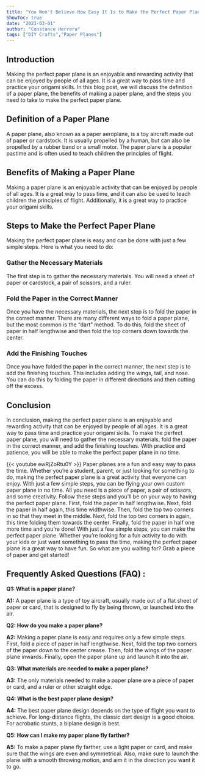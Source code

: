 ```yaml
---
title: "You Won't Believe How Easy It Is to Make the Perfect Paper Plane - Here's How!"
ShowToc: true 
date: "2023-03-01"
author: "Constance Herrera" 
tags: ["DIY Crafts","Paper Planes"]
---
```

## Introduction

Making the perfect paper plane is an enjoyable and rewarding activity that can be enjoyed by people of all ages. It is a great way to pass time and practice your origami skills. In this blog post, we will discuss the definition of a paper plane, the benefits of making a paper plane, and the steps you need to take to make the perfect paper plane. 

## Definition of a Paper Plane

A paper plane, also known as a paper aeroplane, is a toy aircraft made out of paper or cardstock. It is usually propelled by a human, but can also be propelled by a rubber band or a small motor. The paper plane is a popular pastime and is often used to teach children the principles of flight. 

## Benefits of Making a Paper Plane

Making a paper plane is an enjoyable activity that can be enjoyed by people of all ages. It is a great way to pass time, and it can also be used to teach children the principles of flight. Additionally, it is a great way to practice your origami skills. 

## Steps to Make the Perfect Paper Plane

Making the perfect paper plane is easy and can be done with just a few simple steps. Here is what you need to do: 

### Gather the Necessary Materials

The first step is to gather the necessary materials. You will need a sheet of paper or cardstock, a pair of scissors, and a ruler. 

### Fold the Paper in the Correct Manner

Once you have the necessary materials, the next step is to fold the paper in the correct manner. There are many different ways to fold a paper plane, but the most common is the “dart” method. To do this, fold the sheet of paper in half lengthwise and then fold the top corners down towards the center. 

### Add the Finishing Touches

Once you have folded the paper in the correct manner, the next step is to add the finishing touches. This includes adding the wings, tail, and nose. You can do this by folding the paper in different directions and then cutting off the excess. 

## Conclusion

In conclusion, making the perfect paper plane is an enjoyable and rewarding activity that can be enjoyed by people of all ages. It is a great way to pass time and practice your origami skills. To make the perfect paper plane, you will need to gather the necessary materials, fold the paper in the correct manner, and add the finishing touches. With practice and patience, you will be able to make the perfect paper plane in no time.

{{< youtube ewRjZoRtu0Y >}} 
Paper planes are a fun and easy way to pass the time. Whether you’re a student, parent, or just looking for something to do, making the perfect paper plane is a great activity that everyone can enjoy. With just a few simple steps, you can be flying your own custom paper plane in no time. All you need is a piece of paper, a pair of scissors, and some creativity. Follow these steps and you’ll be on your way to having the perfect paper plane. First, fold the paper in half lengthwise. Next, fold the paper in half again, this time widthwise. Then, fold the top two corners in so that they meet in the middle. Next, fold the top two corners in again, this time folding them towards the center. Finally, fold the paper in half one more time and you’re done! With just a few simple steps, you can make the perfect paper plane. Whether you’re looking for a fun activity to do with your kids or just want something to pass the time, making the perfect paper plane is a great way to have fun. So what are you waiting for? Grab a piece of paper and get started!

## Frequently Asked Questions (FAQ) :
**Q1: What is a paper plane?**

**A1:** A paper plane is a type of toy aircraft, usually made out of a flat sheet of paper or card, that is designed to fly by being thrown, or launched into the air. 

**Q2: How do you make a paper plane?**

**A2:** Making a paper plane is easy and requires only a few simple steps. First, fold a piece of paper in half lengthwise. Next, fold the top two corners of the paper down to the center crease. Then, fold the wings of the paper plane inwards. Finally, open the paper plane up and launch it into the air. 

**Q3: What materials are needed to make a paper plane?**

**A3:** The only materials needed to make a paper plane are a piece of paper or card, and a ruler or other straight edge. 

**Q4: What is the best paper plane design?**

**A4:** The best paper plane design depends on the type of flight you want to achieve. For long-distance flights, the classic dart design is a good choice. For acrobatic stunts, a biplane design is best. 

**Q5: How can I make my paper plane fly farther?**

**A5:** To make a paper plane fly farther, use a light paper or card, and make sure that the wings are even and symmetrical. Also, make sure to launch the plane with a smooth throwing motion, and aim it in the direction you want it to go.





